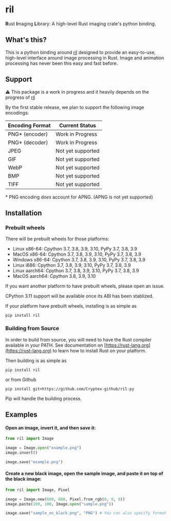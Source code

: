 # ril
**R**ust **I**maging **L**ibrary: A high-level Rust imaging crate's python binding.

## What's this?
This is a python binding around [ril](https://github.com/jay3332/ril) designed to provide an easy-to-use, high-level interface
around image processing in Rust. Image and animation processing has never been
this easy and fast before.

## Support
⚠ This package is a work in progress and it heavily depends on the progress of [ril](https://github.com/jay3332/ril)

By the first stable release, we plan to support the following image encodings:

| Encoding Format | Current Status     |
|-----------------|--------------------|
| PNG\* (encoder) | Work in Progress   |
| PNG\* (decoder) | Work in Progress   |
| JPEG            | Not yet supported  |
| GIF             | Not yet supported  |
| WebP            | Not yet supported  |
| BMP             | Not yet supported  |
| TIFF            | Not yet supported  |

\* PNG encoding *does* account for APNG. (APNG is not yet supported)

## Installation

### Prebuilt wheels

There will be prebuilt wheels for those platforms:

* Linux x86-64: Cpython 3.7, 3.8, 3.9, 3.10, PyPy 3.7, 3.8, 3.9
* MacOS x86-64: Cpython 3.7, 3.8, 3.9, 3.10, PyPy 3.7, 3.8, 3.9
* Windows x86-64: Cpython 3.7, 3.8, 3.9, 3.10, PyPy 3.7, 3.8, 3.9
* Linux i686: Cpython 3.7, 3.8, 3.9, 3.10, PyPy 3.7, 3.8, 3.9
* Linux aarch64: Cpython 3.7, 3.8, 3.9, 3.10, PyPy 3.7, 3.8, 3.9
* MacOS aarch64: Cpython 3.8, 3.9, 3.10

If you want another platform to have prebuilt wheels, please open an issue.

CPython 3.11 support will be available once its ABI has been stablized. 

If your platform have prebuilt wheels, installing is as simple as

```
pip install ril
```

### Building from Source
In order to build from source, you will need to have the Rust compiler available in your PATH. See documentation on [https://rust-lang.org](https://rust-lang.org) to learn how to install Rust on your platform.

Then building is as simple as

```
pip install ril
```

or from Github

```
pip install git+https://github.com/Cryptex-github/ril-py
```

Pip will handle the building process.


## Examples

#### Open an image, invert it, and then save it:
```py
from ril import Image

image = Image.open("example.png")
image.invert()

image.save("example.png")
```

#### Create a new black image, open the sample image, and paste it on top of the black image:
```py
from ril import Image, Pixel

image = Image.new(600, 600, Pixel.from_rgb(0, 0, 0))
image.paste(100, 100, Image.open("sample.png"))

image.save("sample_on_black.png", "PNG") # You can also specify format if you like
```
